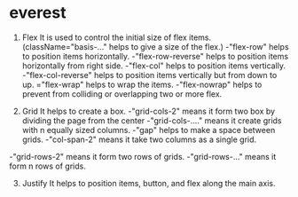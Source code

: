 # everest

1) Flex
It is used to control the initial size of flex items. (className="basis-..." helps to give a size of the flex.) 
-"flex-row" helps to position items horizontally.
-"flex-row-reverse" helps to position items horizontally from right side.
-"flex-col" helps to position items vertically.
-"flex-col-reverse" helps to position items vertically but from down to up.
="flex-wrap" helps to wrap the items.
-"flex-nowrap" helps to prevent from colliding or overlapping two or more flex.

2) Grid
It helps to create a box.
-"grid-cols-2" means it form two box by dividing the page from the center
-"grid-cols-...." means it create grids with n equally sized columns.
-"gap" helps to make a space between grids.
-"col-span-2" means it take two columns as a single grid.

-"grid-rows-2" means it form two rows of grids.
-"grid-rows-..." means it form n rows of grids.

3) Justify
It helps to position items, button, and flex along the main axis.
